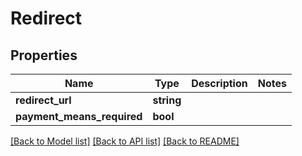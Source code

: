 # Redirect

## Properties
Name | Type | Description | Notes
------------ | ------------- | ------------- | -------------
**redirect_url** | **string** |  | 
**payment_means_required** | **bool** |  | 

[[Back to Model list]](../README.md#documentation-for-models) [[Back to API list]](../README.md#documentation-for-api-endpoints) [[Back to README]](../README.md)


